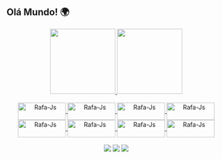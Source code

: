 ## Olá Mundo! 🌍

<div align="Center">
  <a href="https://github.com/edgardhenriqu">
  <img height="150em" src="https://github-readme-stats.vercel.app/api?username=edgardhenriqu&show_icons=true&theme=tokyonight&include_all_commits=true&count_private=true"/>
  <img height="150em" src="https://github-readme-stats.vercel.app/api/top-langs/?username=edgardhenriqu&layout=compact&langs_count=7&theme=tokyonight"/>
</div>
  <div style="display: inline_block"><br>
     <div align="Center">
     <img align="center" alt="Rafa-Js" height="40" width="110" src="https://img.shields.io/badge/Java-ED8B00?style=for-the-badge&logo=java&logoColor=white">
     <img align="center" alt="Rafa-Js" height="40" width="110" src="https://img.shields.io/badge/Spring-6DB33F?style=for-the-badge&logo=spring&logoColor=white">
     <img align="center" alt="Rafa-Js" height="40" width="110" src="https://img.shields.io/badge/MySQL-00000F?style=for-the-badge&logo=mysql&logoColor=white">
     <img align="center" alt="Rafa-Js" height="40" width="110" src="https://img.shields.io/badge/Eclipse-2C2255?style=for-the-badge&logo=eclipse&logoColor=white">
    <br> 
     <img align="center" alt="Rafa-Js" height="40" width="110" src="https://img.shields.io/badge/JavaScript-F7DF1E?style=for-the-badge&logo=javascript&logoColor=black">
     <img align="center" alt="Rafa-Js" height="40" width="110" src="https://img.shields.io/badge/HTML5-E34F26?style=for-the-badge&logo=html5&logoColor=white">
     <img align="center" alt="Rafa-Js" height="40" width="110" src="https://img.shields.io/badge/CSS3-1572B6?style=for-the-badge&logo=css3&logoColor=white">
     <img align="center" alt="Rafa-Js" height="40" width="110" src="https://img.shields.io/badge/Angular-DD0031?style=for-the-badge&logo=angular&logoColor=white">
          </div>
  
   
  <br>
  <div align="center">
  <a href = "mailto:edigardhenriqu@gmail.com"><img src="https://img.shields.io/badge/Gmail-D14836?style=for-the-badge&logo=gmail&logoColor=white"></a>
  <a href = "https://contate.me/edgard"><img src="https://img.shields.io/badge/WhatsApp-25D366?style=for-the-badge&logo=whatsapp&logoColor=white"></a>
  <a href="https://www.linkedin.com/in/edgard-henrique-da-silva-8a4192171/" target="_blank"><img src="https://img.shields.io/badge/-LinkedIn-%230077B5?style=for-the-badge&logo=linkedin&logoColor=white" target="_blank"></a>
    
    
  </div>
  
  
  

